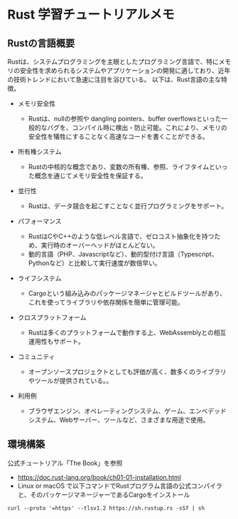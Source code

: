 # Rust 学習チュートリアルメモ


## Rustの言語概要 

Rustは、システムプログラミングを主眼としたプログラミング言語で、特にメモリの安全性を求められるシステムやアプリケーションの開発に適しており、近年の技術トレンドにおいて急速に注目を浴びている。
以下は、Rust言語の主な特徴。

* メモリ安全性
  - Rustは、nullの参照や dangling pointers、buffer overflowsといった一般的なバグを、コンパイル時に検出・防止可能。これにより、メモリの安全性を犠牲にすることなく高速なコードを書くことができる。

* 所有権システム
  - Rustの中核的な概念であり、変数の所有権、参照、ライフタイムといった概念を通じてメモリ安全性を保証する。

* 並行性
  - Rustは、データ競合を起こすことなく並行プログラミングをサポート。

* パフォーマンス
  - RustはCやC++のような低レベル言語で、ゼロコスト抽象化を持つため、実行時のオーバーヘッドがほとんどない。
  - 動的言語（PHP、Javascriptなど）、動的型付け言語（Typescript、Pythonなど）と比較して実行速度が数倍早い。

* ライフシステム
  - Cargoという組み込みのパッケージマネージャとビルドツールがあり、これを使ってライブラリや依存関係を簡単に管理可能。

* クロスプラットフォーム 
  - Rustは多くのプラットフォームで動作する上、WebAssemblyとの相互運用性もサポート。

* コミュニティ
  - オープンソースプロジェクトとしても評価が高く、数多くのライブラリやツールが提供されている。。

* 利用例
  - ブラウザエンジン、オペレーティングシステム、ゲーム、エンベデッドシステム、Webサーバー、ツールなど、さまざまな用途で使用。

## 環境構築

公式チュートリアル「The Book」を参照
  - https://doc.rust-lang.org/book/ch01-01-installation.html
  - Linux or macOS で以下コマンドでRustプログラム言語の公式コンパイラと、そのパッケージマネージャーであるCargoをインストール

```
curl --proto '=https' --tlsv1.2 https://sh.rustup.rs -sSf | sh
```










